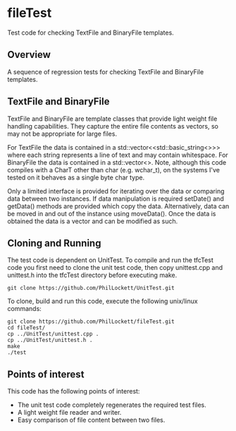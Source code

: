 # fileTest
Test code for checking TextFile and BinaryFile templates.

## Overview
A sequence of regression tests for checking TextFile and BinaryFile templates.

## TextFile and BinaryFile
TextFile and BinaryFile are template classes that provide light weight file
handling capabilities. They capture the entire file contents as vectors, so 
may not be appropriate for large files.

For TextFile the data is contained in a 
std::vector<<std::basic_string<<CharT>>>>
where each string represents a line of text and may contain whitespace. For 
BinaryFile the data is contained in a std::vector<<CharT>>. Note, although this
code compiles with a CharT other than char (e.g. wchar_t), on the systems
I've tested on it behaves as a single byte char type.

Only a limited interface is provided for iterating over the data or comparing
data between two instances. If data manipulation is required setDate() and
getData() methods are provided which copy the data. Alternatively, data can be
moved in and out of the instance using moveData(). Once the data is obtained
the data is a vector and can be modified as such.

## Cloning and Running
The test code is dependent on UnitTest. To compile and run the tfcTest code you
first need to clone the unit test code, then copy unittest.cpp and unittest.h 
into the tfcTest directory before executing make.

    git clone https://github.com/PhilLockett/UnitTest.git

To clone, build and run this code, execute the following unix/linux commands:

    git clone https://github.com/PhilLockett/fileTest.git
    cd fileTest/
    cp ../UnitTest/unittest.cpp .
    cp ../UnitTest/unittest.h .
    make
    ./test

## Points of interest
This code has the following points of interest:

  * The unit test code completely regenerates the required test files.
  * A light weight file reader and writer.
  * Easy comparison of file content between two files.

